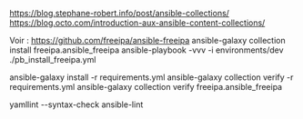 https://blog.stephane-robert.info/post/ansible-collections/
https://blog.octo.com/introduction-aux-ansible-content-collections/

Voir : https://github.com/freeipa/ansible-freeipa
ansible-galaxy collection install freeipa.ansible_freeipa
ansible-playbook -vvv -i environments/dev ./pb_install_freeipa.yml


ansible-galaxy install -r requirements.yml
ansible-galaxy collection verify -r requirements.yml
ansible-galaxy collection verify freeipa.ansible_freeipa


yamllint
--syntax-check
ansible-lint
